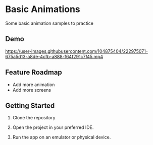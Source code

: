 # Basic Animations

Some basic animation samples to practice

## Demo

https://user-images.githubusercontent.com/104875404/222975071-675a5d13-a8de-4cfb-a888-f64f291c7f45.mp4

## Feature Roadmap
- Add more animation
- Add more screens

## Getting Started
1. Clone the repository

2. Open the project in your preferred IDE.

3. Run the app on an emulator or physical device.
